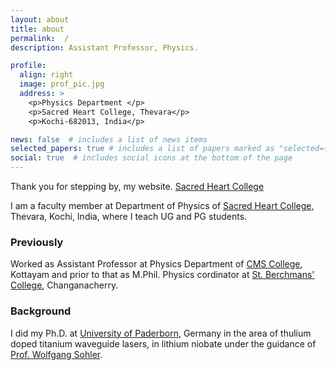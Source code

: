 ```yaml
---
layout: about
title: about
permalink:  /
description: Assistant Professor, Physics.

profile:
  align: right
  image: prof_pic.jpg
  address: >
    <p>Physics Department </p>
    <p>Sacred Heart College, Thevara</p>
    <p>Kochi-682013, India</p>

news: false  # includes a list of news items
selected_papers: true # includes a list of papers marked as "selected={true}"
social: true  # includes social icons at the bottom of the page
---
```

Thank you for stepping by, my website. <a href="http://www.shcollege.ac.in/" target="_blank">Sacred Heart College</a>


I am a faculty member at Department of Physics of <a href="http://www.shcollege.ac.in/" target="_blank">Sacred Heart College</a>, Thevara, Kochi, India, where I teach UG and PG students.

<h3>Previously</h3>
Worked as Assistant Professor at Physics Department of <a href="http://www.cmscollege.ac.in/" target="_blank">CMS College</a>, Kottayam and prior to that as M.Phil. Physics cordinator at <a href="http://www.sbcollege.ac.in/" target="_blank">St. Berchmans' College</a>, Changanacherry.

<h3>Background</h3>
I did my Ph.D. at <a href="http://www.upb.de/" target="_blank">University of Paderborn</a>, Germany in the area of thulium doped titanium waveguide lasers, in lithium niobate under the guidance of <a href="https://physik.uni-paderborn.de/en/alumni/sohler" target="_blank">Prof. Wolfgang Sohler</a>.

<!--  
Write your biography here. Tell the world about yourself. Link to your favorite [subreddit](http://reddit.com){:target="\_blank"}. You can put a picture in, too. The code is already in, just name your picture `prof_pic.jpg` and put it in the `img/` folder.

# Put your address / P.O. box / other info right below your picture. You can also disable any these elements by editing `profile` property of the YAML header of your `_pages/about.md`. Edit `_bibliography/papers.bib` and Jekyll will render your [publications page](/al-folio/publications/) automatically.

# Link to your social media connections, too. This theme is set up to use [Font Awesome icons](http://fortawesome.github.io/Font-Awesome/){:target="\_blank"} and [Academicons](https://jpswalsh.github.io/academicons/){:target="\_blank"}, like the ones below. Add your Facebook, Twitter, LinkedIn, Google Scholar, or just disable all of them. 
-->
